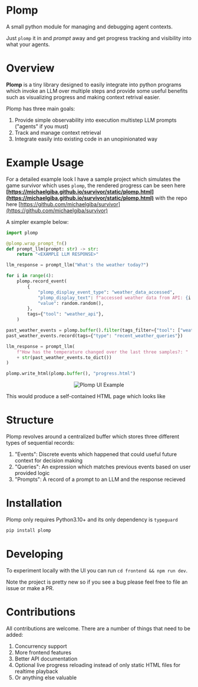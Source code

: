 # Plomp

A small python module for managing and debugging agent contexts.

Just `plomp` it in and *prompt* away and get progress tracking and visibility into what your agents.


# Overview

**Plomp** is a tiny library designed to easily integrate into python programs which invoke an LLM over multiple 
steps and provide some useful benefits such as visualizing progress and making context retrival easier.

Plomp has three main goals:
1. Provide simple observability into execution multistep LLM prompts ("agents" if you must)
2. Track and manage context retrieval
3. Integrate easily into existing code in an unopinionated way


# Example Usage

For a detailed example look I have a sample project which simulates the game survivor which uses `plomp`, the rendered progress can be seen here **[https://michaelgiba.github.io/survivor/static/plomp.html](https://michaelgiba.github.io/survivor/static/plomp.html)** with the repo here [https://github.com/michaelgiba/survivor](https://github.com/michaelgiba/survivor)


A simpler example below:

```python
import plomp

@plomp.wrap_prompt_fn()
def prompt_llm(prompt: str) -> str:
    return "<EXAMPLE LLM RESPONSE>"

llm_response = prompt_llm("What's the weather today?")

for i in range(4):
    plomp.record_event(
        {
            "plomp_display_event_type": "weather_data_accessed",
            "plomp_display_text": f"accessed weather data from API: {i + 1}/10",
            "value": random.random(),
        },
        tags={"tool": "weather_api"},
    )

past_weather_events = plomp.buffer().filter(tags_filter={"tool": ["weather_api"]}).last(3)
past_weather_events.record(tags={"type": "recent_weather_queries"})

llm_response = prompt_llm(
    f"How has the temperature changed over the last three samples?: "
    + str(past_weather_events.to_dict())
)

plomp.write_html(plomp.buffer(), "progress.html")
```

<p align="center">
    <img src="img/example-recording.gif" alt="Plomp UI Example">
</p>

This would produce a self-contained HTML page which looks like

# Structure

Plomp revolves around a centralized buffer which stores three different types of sequential records:

1. "Events": Discrete events which happened that could useful future context for decision making
2. "Queries": An expression which matches previous events based on user provided logic
3. "Prompts": A record of a prompt to an LLM and the response recieved



# Installation

Plomp only requires Python3.10+ and its only dependency is `typeguard`

```bash
pip install plomp
```

# Developing
To experiment locally with the UI you can run `cd frontend && npm run dev`. 

Note the project is pretty new so if you see a bug please feel free to file an issue or make a PR.

# Contributions

All contributions are welcome. There are a number of things that need to be added:
1. Concurrency support
2. More frontend features
3. Better API documentation 
4. Optional live progress reloading instead of only static HTML files for realtime playback
5. Or anything else valuable 

